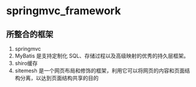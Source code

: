 # springmvc_framework
## 所整合的框架
1. springmvc
2. MyBatis 是支持定制化 SQL、存储过程以及高级映射的优秀的持久层框架。
3. shiro缓存
4. sitemesh 是一个网页布局和修饰的框架，利用它可以将网页的内容和页面结构分离，以达到页面结构共享的目的
